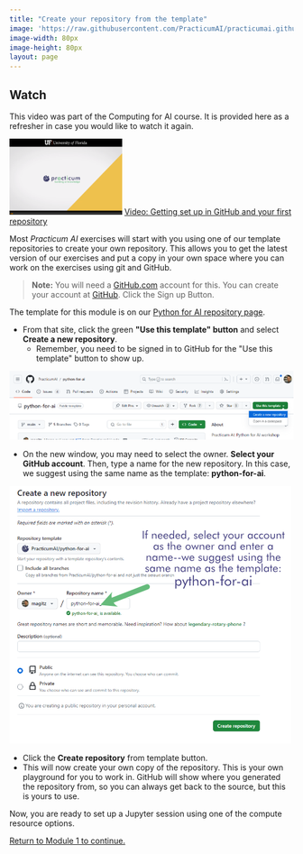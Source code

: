 ```yaml
---
title: "Create your repository from the template"
image: 'https://raw.githubusercontent.com/PracticumAI/practicumai.github.io/main/images/icons/practicumai_python.png'
image-width: 80px
image-height: 80px
layout: page
---
```


## Watch 

This video was part of the Computing for AI course. It is provided here as a refresher in case you would like to watch it again.

[![Thumbnail screenshot of a Practicum AI video](/images/video_thumbnail.png)](https://mediasite.video.ufl.edu/Mediasite/Play/e795868849e9474fa59fbec497402ef31d) [Video: Getting set up in GitHub and your first repository](https://mediasite.video.ufl.edu/Mediasite/Play/e795868849e9474fa59fbec497402ef31d)

Most *Practicum AI* exercises will start with you using one of our template repositories to create your own repository. This allows you to get the latest version of our exercises and put a copy in your own space where you can work on the exercises using git and GitHub.  

> **Note:** You will need a [GitHub.com](https://github.com/) account for this. You can create your account at [GitHub](https://github.com/). Click the Sign up Button.

The template for this module is on our [Python for AI repository page](https://github.com/PracticumAI/python-for-ai).

* From that site, click the green **"Use this template" button** and select **Create a new repository**. 
   * Remember, you need to be signed in to GitHub for the "Use this template" button to show up.  

![Screenshot of the "use this template" button on the Practicum AI Python for AI repository at GitHub.com](/images/python_for_ai_use_template.png)

* On the new window, you may need to select the owner. **Select your GitHub account**. Then, type a name for the new repository. In this case, we suggest using the same name as the template: **python-for-ai**.

![Screenshot of the Create repository screen showing that you need to select the owner and fill in the name for the repo: python-for-ai. Then click the create repository button](/images/GitHub_Create_from_template_python.png)

* Click the **Create repository** from template button. 
* This will now create your own copy of the repository. This is your own playground for you to work in. GitHub will show where you generated the repository from, so you can always get back to the source, but this is yours to use. 

Now, you are ready to set up a Jupyter session using one of the compute resource options.

[Return to Module 1 to continue.](/python_for_ai/01_brief_intro_to_python/)
